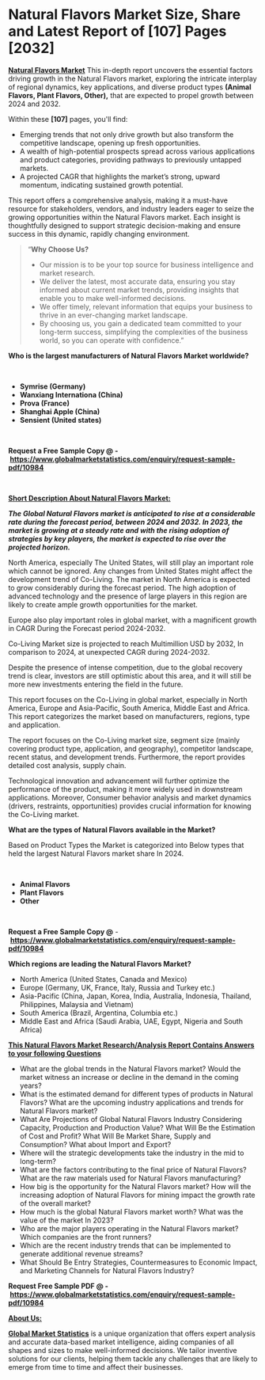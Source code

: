 <h1>Natural Flavors Market Size, Share and Latest Report of [107] Pages [2032]</h1>
<p><a href="https://www.globalmarketstatistics.com/market-reports/natural-flavors-market-10984"><strong>Natural Flavors Market</strong></a> This in-depth report uncovers the essential factors driving growth in the Natural Flavors market, exploring the intricate interplay of regional dynamics, key applications, and diverse product types <strong>(Animal Flavors, Plant Flavors, Other),</strong> that are expected to propel growth between 2024 and 2032.</p>
<p>Within these <strong>[107]</strong> pages, you'll find:</p>
<ul>
<li>Emerging trends that not only drive growth but also transform the competitive landscape, opening up fresh opportunities.</li>
<li>A wealth of high-potential prospects spread across various applications and product categories, providing pathways to previously untapped markets.</li>
<li>A projected CAGR that highlights the market&rsquo;s strong, upward momentum, indicating sustained growth potential.</li>
</ul>
<p>This report offers a comprehensive analysis, making it a must-have resource for stakeholders, vendors, and industry leaders eager to seize the growing opportunities within the Natural Flavors market. Each insight is thoughtfully designed to support strategic decision-making and ensure success in this dynamic, rapidly changing environment.</p>
<blockquote class="">
<p>&ldquo;<strong>Why Choose Us? </strong></p>
<ul>
<li>Our mission is to be your top source for business intelligence and market research.</li>
<li>We deliver the latest, most accurate data, ensuring you stay informed about current market trends, providing insights that enable you to make well-informed decisions.</li>
<li>We offer timely, relevant information that equips your business to thrive in an ever-changing market landscape.</li>
<li>By choosing us, you gain a dedicated team committed to your long-term success, simplifying the complexities of the business world, so you can operate with confidence.&rdquo;</li>
</ul>
</blockquote>
<p><strong>Who is the largest manufacturers of Natural Flavors Market worldwide?</strong></p>
<p>&nbsp;</p>
<ul>
<li><strong>Symrise (Germany)</strong></li>
<li><strong>Wanxiang Internationa (China)</strong></li>
<li><strong>Prova (France)</strong></li>
<li><strong>Shanghai Apple (China)</strong></li>
<li><strong>Sensient (United states)</strong></li>
</ul>
<p>&nbsp;</p>
<p><strong>Request a Free Sample Copy @ -&nbsp;</strong><a href="https://www.globalmarketstatistics.com/enquiry/request-sample-pdf/10984"><strong>https://www.globalmarketstatistics.com/enquiry/request-sample-pdf/10984</strong></a></p>
<p>&nbsp;</p>
<p><strong><u>Short Description About Natural Flavors Market:</u></strong></p>
<p><strong><em>The Global Natural Flavors market is anticipated to rise at a considerable rate during the forecast period, between 2024 and 2032. In 2023, the market is growing at a steady rate and with the rising adoption of strategies by key players, the market is expected to rise over the projected horizon.</em></strong></p>
<p>North America, especially The United States, will still play an important role which cannot be ignored. Any changes from United States might affect the development trend of Co-Living. The market in North America is expected to grow considerably during the forecast period. The high adoption of advanced technology and the presence of large players in this region are likely to create ample growth opportunities for the market.</p>
<p>Europe also play important roles in global market, with a magnificent growth in CAGR During the Forecast period 2024-2032.</p>
<p>Co-Living Market size is projected to reach Multimillion USD by 2032, In comparison to 2024, at unexpected CAGR during 2024-2032.</p>
<p>Despite the presence of intense competition, due to the global recovery trend is clear, investors are still optimistic about this area, and it will still be more new investments entering the field in the future.</p>
<p>This report focuses on the Co-Living in global market, especially in North America, Europe and Asia-Pacific, South America, Middle East and Africa. This report categorizes the market based on manufacturers, regions, type and application.</p>
<p>The report focuses on the Co-Living market size, segment size (mainly covering product type, application, and geography), competitor landscape, recent status, and development trends. Furthermore, the report provides detailed cost analysis, supply chain.</p>
<p>Technological innovation and advancement will further optimize the performance of the product, making it more widely used in downstream applications. Moreover, Consumer behavior analysis and market dynamics (drivers, restraints, opportunities) provides crucial information for knowing the Co-Living market.</p>
<p><strong>What are the types of Natural Flavors available in the Market?</strong></p>
<p>Based on Product Types the Market is categorized into Below types that held the largest Natural Flavors market share In 2024.</p>
<p>&nbsp;</p>
<ul>
<li><strong>Animal Flavors</strong></li>
<li><strong>Plant Flavors</strong></li>
<li><strong>Other</strong></li>
</ul>
<p>&nbsp;</p>
<p><strong>Request a Free Sample Copy @</strong>&nbsp;-&nbsp;<a href="https://www.globalmarketstatistics.com/enquiry/request-sample-pdf/10984"><strong>https://www.globalmarketstatistics.com/enquiry/request-sample-pdf/10984</strong></a></p>
<p><strong>Which regions are leading the Natural Flavors Market?</strong></p>
<ul>
<li>North America (United States, Canada and Mexico)</li>
<li>Europe (Germany, UK, France, Italy, Russia and Turkey etc.)</li>
<li>Asia-Pacific (China, Japan, Korea, India, Australia, Indonesia, Thailand, Philippines, Malaysia and Vietnam)</li>
<li>South America (Brazil, Argentina, Columbia etc.)</li>
<li>Middle East and Africa (Saudi Arabia, UAE, Egypt, Nigeria and South Africa)</li>
</ul>
<p><strong><u>This Natural Flavors Market Research/Analysis Report Contains Answers to your following Questions</u></strong></p>
<ul>
<li>What are the global trends in the Natural Flavors market? Would the market witness an increase or decline in the demand in the coming years?</li>
<li>What is the estimated demand for different types of products in Natural Flavors? What are the upcoming industry applications and trends for Natural Flavors market?</li>
<li>What Are Projections of Global Natural Flavors Industry Considering Capacity, Production and Production Value? What Will Be the Estimation of Cost and Profit? What Will Be Market Share, Supply and Consumption? What about Import and Export?</li>
<li>Where will the strategic developments take the industry in the mid to long-term?</li>
<li>What are the factors contributing to the final price of Natural Flavors? What are the raw materials used for Natural Flavors manufacturing?</li>
<li>How big is the opportunity for the Natural Flavors market? How will the increasing adoption of Natural Flavors for mining impact the growth rate of the overall market?</li>
<li>How much is the global Natural Flavors market worth? What was the value of the market In 2023?</li>
<li>Who are the major players operating in the Natural Flavors market? Which companies are the front runners?</li>
<li>Which are the recent industry trends that can be implemented to generate additional revenue streams?</li>
<li>What Should Be Entry Strategies, Countermeasures to Economic Impact, and Marketing Channels for Natural Flavors Industry?</li>
</ul>
<p><strong>Request Free Sample PDF @ -&nbsp;</strong><a href="https://www.globalmarketstatistics.com/enquiry/request-sample-pdf/10984"><strong>https://www.globalmarketstatistics.com/enquiry/request-sample-pdf/10984</strong></a></p>
<p><strong><u>About Us:</u></strong></p>
<p><a href="https://www.globalmarketstatistics.com/"><strong>Global Market Statistics</strong></a>&nbsp;is a unique organization that offers expert analysis and accurate data-based market intelligence, aiding companies of all shapes and sizes to make well-informed decisions. We tailor inventive solutions for our clients, helping them tackle any challenges that are likely to emerge from time to time and affect their businesses.</p>